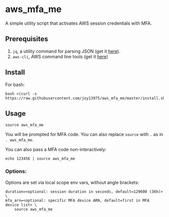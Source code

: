 # aws_mfa_me

A simple utility script that activates AWS session credentials with MFA.

## Prerequisites
1. `jq`, a utility command for parsing JSON (get it [here](https://stedolan.github.io/jq/download/)).
1. `aws-cli`, AWS command line tools (get it [here](https://docs.aws.amazon.com/cli/latest/userguide/cli-chap-install.html))

## Install
For bash:
```shell
bash <(curl -s https://raw.githubusercontent.com/joy13975/aws_mfa_me/master/install.sh)
```

## Usage
```shell
source aws_mfa_me
```

You will be prompted for MFA code. You can also replace `source` with `.` as in `. aws_mfa_me`.

You can also pass a MFA code non-interactively:
```shell
echo 123456 | source aws_mfa_me
```

### Options:

Options are set via local scope env vars, without angle brackets:
```shell
duration=<optional: session duration in seconds, default=129600 (36h)> \
mfa_arn=<optional: specific MFA device ARN, default=first in MFA device list> \
    source aws_mfa_me
```
